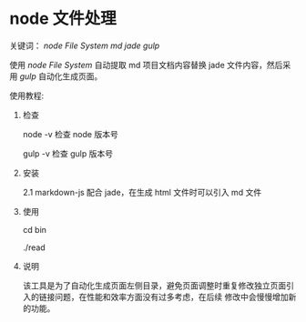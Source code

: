 node 文件处理
===

关键词： *node* *File System* *md* *jade* *gulp*

使用 *node* *File System* 自动提取 md 项目文档内容替换 jade 文件内容，然后采用 *gulp* 自动化生成页面。

使用教程:

1. 检查

    node -v         检查 node 版本号

    gulp -v         检查 gulp 版本号

2. 安装

    2.1 markdown-js 配合 jade，在生成 html 文件时可以引入 md 文件

3. 使用

    cd bin

    ./read

4. 说明

    该工具是为了自动化生成页面左侧目录，避免页面调整时重复修改独立页面引入的链接问题，在性能和效率方面没有过多考虑，在后续
    修改中会慢慢增加新的功能。


